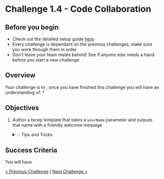 # Challenge 1.4 - Code Collaboration

## Before you begin

* Check out the detailed setup guide [here](/Setup/readme.md)
* Every challenge is dependant on the previous challenges, make sure you work through them in order
* Don't leave your team mates behind! See if anyone else needs a hand before you start a new challenge

## Overview

Your <TODO> challenge is to <TODO>, once you have finished this challenge you will have an understanding of:
* 

## Objectives

1. Author a bicep template that takes a `yourName`  parameter and outputs that name with a friendly welcome message

    <details>
    <summary>💡 Tips and Tricks</summary>
    <ul>
        <li></li>
    </ul>
    </details>



## Success Criteria

You will have <TODO>

[< Previous Challenge](../1.3/readme.md) | [Next Challenge >](../1.5/readme.md)
